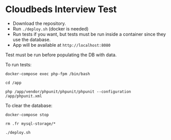# Cloudbeds Interview Test

* Download the repository.
* Run `./deploy.sh` (docker is needed)
* Run tests if you want, but tests must be run inside a container since they use the database.
* App will be available at `http://localhost:8080`

Test must be run before populating the DB with data. 

To run tests:

`docker-compose exec php-fpm /bin/bash`

`cd /app`

`php /app/vendor/phpunit/phpunit/phpunit --configuration /app/phpunit.xml`

To clear the database:

`docker-compose stop`
 
`rm .fr mysql-storage/*`

`./deploy.sh`

